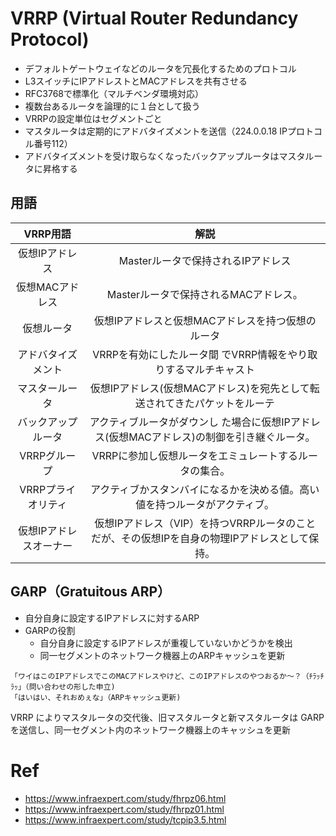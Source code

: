 # VRRP (Virtual Router Redundancy Protocol)

- デフォルトゲートウェイなどのルータを冗長化するためのプロトコル
- L3スイッチにIPアドレストとMACアドレスを共有させる
- RFC3768で標準化（マルチベンダ環境対応）
- 複数台あるルータを論理的に１台として扱う
- VRRPの設定単位はセグメントごと
- マスタルータは定期的にアドバタイズメントを送信（224.0.0.18 IPプロトコル番号112）
- アドバタイズメントを受け取らなくなったバックアップルータはマスタルータに昇格する

## 用語
|VRRP用語|解説|
|:-:|:-:|
|仮想IPアドレス|Masterルータで保持されるIPアドレス|
|仮想MACアドレス|Masterルータで保持されるMACアドレス。|
|仮想ルータ|仮想IPアドレスと仮想MACアドレスを持つ仮想のルータ|
|アドバタイズメント|VRRPを有効にしたルータ間 でVRRP情報をやり取りするマルチキャスト|
|マスタールータ|仮想IPアドレス(仮想MACアドレス)を宛先として転送されてきたパケットをルーテ| ィングするルータ|
|バックアップルータ|アクティブルータがダウンし た場合に仮想IPアドレス(仮想MACアドレス)の制御を引き継ぐルータ。|
|VRRPグループ|VRRPに参加し仮想ルータをエミュレートするルータの集合。|
|VRRPプライオリティ|アクティブかスタンバイになるかを決める値。高い値を持つルータがアクティブ。
|仮想IPアドレスオーナー|仮想IPアドレス（VIP）を持つVRRPルータのことだが、その仮想IPを自身の物理IPアドレスとして保持。|

## GARP（Gratuitous ARP）
- 自分自身に設定するIPアドレスに対するARP
- GARPの役割
  - 自分自身に設定するIPアドレスが重複していないかどうかを検出
  - 同一セグメントのネットワーク機器上のARPキャッシュを更新

```
「ワイはこのIPアドレスでこのMACアドレスやけど、このIPアドレスのやつおるか〜？（ﾁﾗｯﾁﾗｯ」（問い合わせの形した申立)
「はいはい、それおめぇな」（ARPキャッシュ更新)
```

VRRP によりマスタルータの交代後、旧マスタルータと新マスタルータは GARP を送信し、同一セグメント内のネットワーク機器上のキャッシュを更新


# Ref
- https://www.infraexpert.com/study/fhrpz06.html
- https://www.infraexpert.com/study/fhrpz01.html
- https://www.infraexpert.com/study/tcpip3.5.html